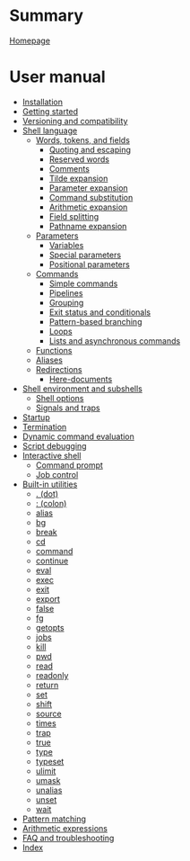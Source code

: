 # Summary

<!-- Disable linting rules that conflict with the mdBook summary format. -->
<!-- markdownlint-disable MD025 MD042 -->

[Homepage](README.md)

# User manual

- [Installation](installation.md)
- [Getting started](getting_started.md)
- [Versioning and compatibility]() <!-- POSIX conformance -->
- [Shell language](language/README.md)
    - [Words, tokens, and fields](language/words/README.md)
        - [Quoting and escaping](language/words/quoting.md)
        - [Reserved words](language/words/keywords.md)
        - [Comments](language/words/comments.md)
        - [Tilde expansion](language/words/tilde.md)
        - [Parameter expansion](language/words/parameters.md)
        - [Command substitution](language/words/command_substitution.md)
        - [Arithmetic expansion](language/words/arithmetic.md) <!-- TODO: Brace expansion -->
        - [Field splitting](language/words/field_splitting.md)
        - [Pathname expansion](language/words/globbing.md)
    - [Parameters](language/parameters/README.md)
        - [Variables](language/parameters/variables.md)
        - [Special parameters](language/parameters/special.md)
        - [Positional parameters](language/parameters/positional.md)
    - [Commands](language/commands/README.md)
        - [Simple commands](language/commands/simple.md)
        - [Pipelines](language/commands/pipelines.md)
        - [Grouping](language/commands/grouping.md)
        - [Exit status and conditionals](language/commands/exit_status.md)
        - [Pattern-based branching](language/commands/case.md)
        - [Loops](language/commands/loops.md)
        - [Lists and asynchronous commands](language/commands/lists.md)
    - [Functions](language/functions.md)
    - [Aliases](language/aliases.md)
    - [Redirections](language/redirections/README.md)
        - [Here-documents](language/redirections/here_documents.md)
- [Shell environment and subshells](environment/README.md)
    - [Shell options](environment/options.md)
    - [Signals and traps](environment/traps.md)
- [Startup](startup.md)
- [Termination](termination.md)
- [Dynamic command evaluation](dynamic_evaluation.md)
- [Script debugging](debugging.md)
- [Interactive shell](interactive/README.md)
    - [Command prompt](interactive/prompt.md)
    - [Job control]()
- [Built-in utilities](builtins/README.md)
    - [. (dot)]()
    - [: (colon)]()
    - [alias](builtins/alias.md)
    - [bg]()
    - [break]()
    - [cd]()
    - [command]()
    - [continue]()
    - [eval]()
    - [exec]()
    - [exit]()
    - [export]()
    - [false]()
    - [fg]()
    - [getopts]()
    - [jobs]()
    - [kill]()
    - [pwd]()
    - [read]()
    - [readonly]()
    - [return]()
    - [set]()
    - [shift]()
    - [source]()
    - [times]()
    - [trap]()
    - [true]()
    - [type]()
    - [typeset]()
    - [ulimit]()
    - [umask]()
    - [unalias]()
    - [unset]()
    - [wait]()
- [Pattern matching](patterns.md)
- [Arithmetic expressions](arithmetic.md)
- [FAQ and troubleshooting]()
- [Index]()
